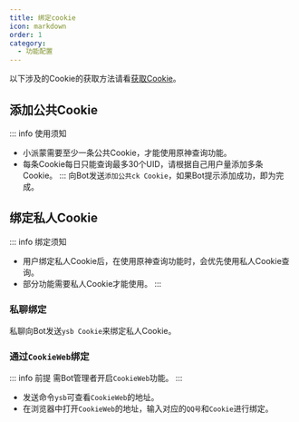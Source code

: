 ```yaml
---
title: 绑定cookie
icon: markdown
order: 1
category:
  - 功能配置
---
```

以下涉及的Cookie的获取方法请看[获取Cookie](get-cookie.md)。

## 添加公共Cookie
::: info 使用须知
- 小派蒙需要至少一条公共Cookie，才能使用原神查询功能。
- 每条Cookie每日只能查询最多30个UID，请根据自己用户量添加多条Cookie。
:::
向Bot发送`添加公共ck Cookie`，如果Bot提示添加成功，即为完成。

## 绑定私人Cookie
::: info 绑定须知
- 用户绑定私人Cookie后，在使用原神查询功能时，会优先使用私人Cookie查询。
- 部分功能需要私人Cookie才能使用。
:::

### 私聊绑定
私聊向Bot发送`ysb Cookie`来绑定私人Cookie。

### 通过`CookieWeb`绑定
::: info 前提
需Bot管理者开启`CookieWeb`功能。
:::
- 发送命令`ysb`可查看`CookieWeb`的地址。
- 在浏览器中打开`CookieWeb`的地址，输入对应的`QQ号`和`Cookie`进行绑定。
